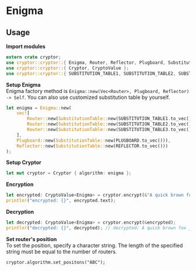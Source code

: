 # Enigma

## Usage
**Import modules**
```rust
extern crate cryptor;
use cryptor::cryptor::{ Enigma, Router, Reflector, Plugboard, SubstitutionTable };
use cryptor::cryptor::{ Cryptor, CryptoValue };
use cryptor::cryptor::{ SUBSTITUTION_TABLE1, SUBSTITUTION_TABLE2, SUBSTITUTION_TABLE3, REFLECTOR, PLUGBOARD };
```

**Setup Enigma**  
Enigma factory method is `Enigma::new(Vec<Router>, Plugboard, Reflector) -> Self`. You can also use customized substitution table by yourself.
```rust
let enigma = Enigma::new(
    vec![
        Router::new(SubstitutionTable::new(SUBSTITUTION_TABLE1.to_vec())),
        Router::new(SubstitutionTable::new(SUBSTITUTION_TABLE2.to_vec())),
        Router::new(SubstitutionTable::new(SUBSTITUTION_TABLE3.to_vec())),
    ],
    Plugboard::new(SubstitutionTable::new(PLUGBOARD.to_vec())),
    Reflector::new(SubstitutionTable::new(REFLECTOR.to_vec()))
);
```

**Setup Cryptor**  
```rust
let mut cryptor = Cryptor { algorithm: enigma };
```

**Encryption**  
```rust
let encrypted: CryptoValue<Enigma> = cryptor.encrypt(&"A quick brown fox jumps over the lazy dog.");
println!("encrypted: {}", encrypted.text);
```

**Decryption**  
```rust
let decrypted: CryptoValue<Enigma> = cryptor.encrypt(&encrypted);
println!("decrypted: {}", decrypted); // decrypted: A quick brown fox jumps over the lazy dog.
```

**Set router's position**  
To set the position, specify a character string. The length of the specified string must be equal to the number of routers.
```
cryptor.algorithm.set_positons("ABC");
```
